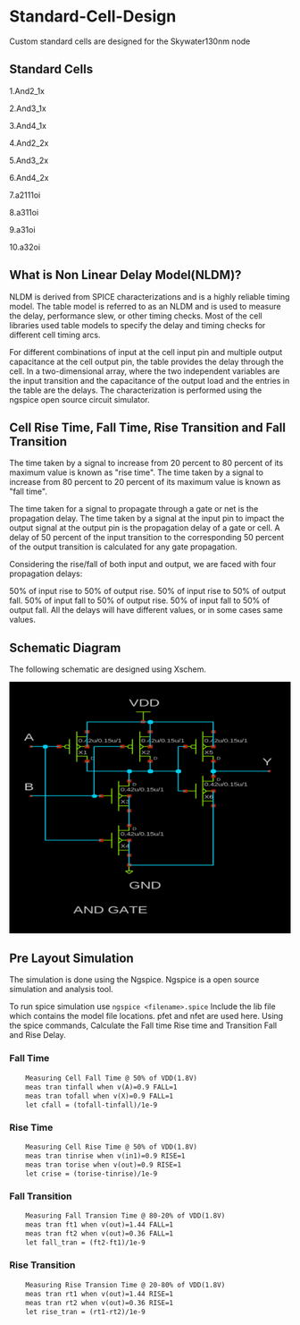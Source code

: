 
# Standard-Cell-Design

Custom standard cells are designed for the Skywater130nm node

## Standard Cells
1.And2_1x

2.And3_1x

3.And4_1x

4.And2_2x

5.And3_2x

6.And4_2x

7.a2111oi

8.a311oi

9.a31oi

10.a32oi

## What is Non Linear Delay Model(NLDM)?
NLDM is derived from SPICE characterizations and is a highly reliable timing model. The table model is referred to as an NLDM and is used to measure the delay, performance slew, or other timing checks. Most of the cell libraries used table models to specify the delay and timing checks for different cell timing arcs.

For different combinations of input at the cell input pin and multiple output capacitance at the cell output pin, the table provides the delay through the cell. In a two-dimensional array, where the two independent variables are the input transition and the capacitance of the output load and the entries in the table are the delays. The characterization is performed using the ngspice open source circuit simulator.

## Cell Rise Time, Fall Time, Rise Transition and Fall Transition

The time taken by a signal to increase from 20 percent to 80 percent of its maximum value is known as "rise time". 
The time taken by a signal to increase from 80 percent to 20 percent of its maximum value is known as "fall time".

The time taken for a signal to propagate through a gate or net is the propagation delay. The time taken by a signal at the input pin to impact the output signal at the output pin is the propagation delay of a gate or cell. A delay of 50 percent of the input transition to the corresponding 50 percent of the output transition is calculated for any gate propagation.

Considering the rise/fall of both input and output, we are faced with four propagation delays:

50% of input rise to 50% of output rise.
50% of input rise to 50% of output fall.
50% of input fall to 50% of output rise.
50% of input fall to 50% of output fall.
All the delays will have different values, or in some cases same values.

## Schematic Diagram 
The following schematic are designed using Xschem.

![](Images/AND_schematic.PNG)


## Pre Layout Simulation

The simulation is done using the Ngspice. Ngspice is a open source simulation and analysis tool.

To run spice simulation use `ngspice <filename>.spice`
Include the lib file which contains the model file locations.
pfet and nfet are used here.
Using the spice commands, Calculate the Fall time Rise time and Transition Fall and Rise Delay.

### Fall Time
        Measuring Cell Fall Time @ 50% of VDD(1.8V) 
        meas tran tinfall when v(A)=0.9 FALL=1 
        meas tran tofall when v(X)=0.9 FALL=1
        let cfall = (tofall-tinfall)/1e-9
### Rise Time
        Measuring Cell Rise Time @ 50% of VDD(1.8V) 
        meas tran tinrise when v(in1)=0.9 RISE=1 
        meas tran torise when v(out)=0.9 RISE=1
        let crise = (torise-tinrise)/1e-9
### Fall Transition        
        Measuring Fall Transion Time @ 80-20% of VDD(1.8V) 
        meas tran ft1 when v(out)=1.44 FALL=1 
        meas tran ft2 when v(out)=0.36 FALL=1
        let fall_tran = (ft2-ft1)/1e-9
### Rise Transition        
        Measuring Rise Transion Time @ 20-80% of VDD(1.8V) 
        meas tran rt1 when v(out)=1.44 RISE=1 
        meas tran rt2 when v(out)=0.36 RISE=1
        let rise_tran = (rt1-rt2)/1e-9
